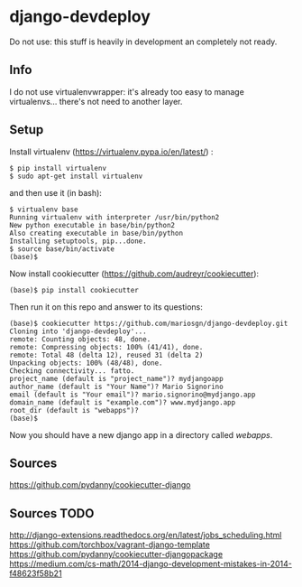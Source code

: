 django-devdeploy
=======================

Do not use: this stuff is heavily in development an completely not ready.

Info
-----
I do not use virtualenvwrapper: it's already too easy to manage virtualenvs... there's not need to another layer.


Setup
-----
Install virtualenv (https://virtualenv.pypa.io/en/latest/) :

    $ pip install virtualenv
    $ sudo apt-get install virtualenv

and then use it (in bash):

    $ virtualenv base
    Running virtualenv with interpreter /usr/bin/python2
    New python executable in base/bin/python2
    Also creating executable in base/bin/python
    Installing setuptools, pip...done.
    $ source base/bin/activate
    (base)$

Now install cookiecutter (https://github.com/audreyr/cookiecutter):

    (base)$ pip install cookiecutter

Then run it on this repo and answer to its questions:

    (base)$ cookiecutter https://github.com/mariosgn/django-devdeploy.git
    Cloning into 'django-devdeploy'...
    remote: Counting objects: 48, done.
    remote: Compressing objects: 100% (41/41), done.
    remote: Total 48 (delta 12), reused 31 (delta 2)
    Unpacking objects: 100% (48/48), done.
    Checking connectivity... fatto.
    project_name (default is "project_name")? mydjangoapp
    author_name (default is "Your Name")? Mario Signorino
    email (default is "Your email")? mario.signorino@mydjango.app           
    domain_name (default is "example.com")? www.mydjango.app
    root_dir (default is "webapps")?      
    (base)$
    
Now you should have a new django app in a directory called *webapps*.


Sources
-----
https://github.com/pydanny/cookiecutter-django
 
Sources TODO
-----
http://django-extensions.readthedocs.org/en/latest/jobs_scheduling.html 
https://github.com/torchbox/vagrant-django-template
https://github.com/pydanny/cookiecutter-djangopackage
https://medium.com/cs-math/2014-django-development-mistakes-in-2014-f48623f58b21 
